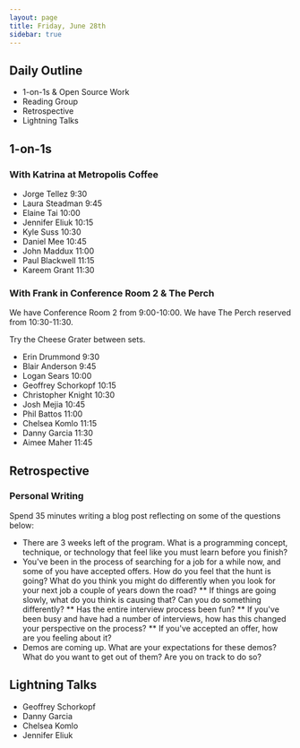 ```yaml
---
layout: page
title: Friday, June 28th
sidebar: true
---
```


## Daily Outline

* 1-on-1s & Open Source Work
* Reading Group
* Retrospective
* Lightning Talks

## 1-on-1s

### With Katrina at Metropolis Coffee

* Jorge Tellez 9:30
* Laura Steadman 9:45
* Elaine Tai 10:00
* Jennifer Eliuk 10:15
* Kyle Suss 10:30
* Daniel Mee 10:45
* John Maddux 11:00
* Paul Blackwell 11:15
* Kareem Grant 11:30

### With Frank in Conference Room 2 & The Perch

We have Conference Room 2 from 9:00-10:00.
We have The Perch reserved from 10:30-11:30.

Try the Cheese Grater between sets.

* Erin Drummond 9:30
* Blair Anderson 9:45
* Logan Sears 10:00
* Geoffrey Schorkopf 10:15
* Christopher Knight 10:30
* Josh Mejia 10:45
* Phil Battos 11:00
* Chelsea Komlo 11:15
* Danny Garcia 11:30
* Aimee Maher 11:45

## Retrospective

### Personal Writing

Spend 35 minutes writing a blog post reflecting on some of the questions below:

* There are 3 weeks left of the program. What is a programming concept, technique, or technology that feel like you must learn before you finish?
* You've been in the process of searching for a job for a while now, and some of you have accepted offers. How do you feel that the hunt is going? What do you think you might do differently when you look for your next job a couple of years down the road?
  ** If things are going slowly, what do you think is causing that? Can you do something differently?
  ** Has the entire interview process been fun?
  ** If you've been busy and have had a number of interviews, how has this changed your perspective on the process?
  ** If you've accepted an offer, how are you feeling about it?
* Demos are coming up. What are your expectations for these demos? What do you want to get out of them? Are you on track to do so?

## Lightning Talks

* Geoffrey Schorkopf
* Danny Garcia
* Chelsea Komlo
* Jennifer Eliuk
